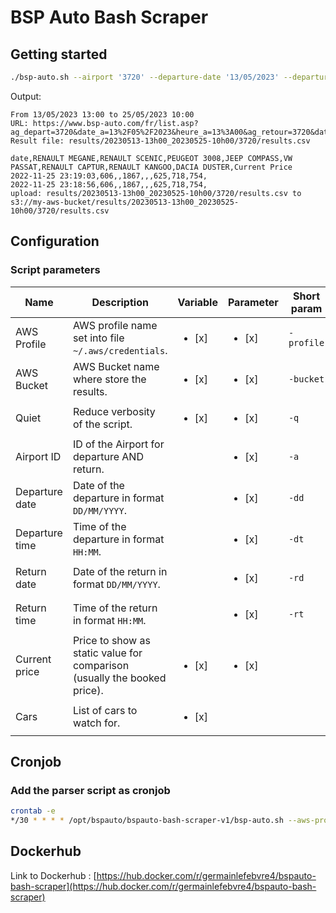 # BSP Auto Bash Scraper

## Getting started
```bash
./bsp-auto.sh --airport '3720' --departure-date '13/05/2023' --departure-time '13:00' --return-date '25/05/2023' --return-time '10:00'
```

Output:
```
From 13/05/2023 13:00 to 25/05/2023 10:00
URL: https://www.bsp-auto.com/fr/list.asp?ag_depart=3720&date_a=13%2F05%2F2023&heure_a=13%3A00&ag_retour=3720&date_d=25%2F05%2F2023&heure_d=10%3A00&chkage=1&age=25
Result file: results/20230513-13h00_20230525-10h00/3720/results.csv

date,RENAULT MEGANE,RENAULT SCENIC,PEUGEOT 3008,JEEP COMPASS,VW PASSAT,RENAULT CAPTUR,RENAULT KANGOO,DACIA DUSTER,Current Price
2022-11-25 23:19:03,606,,1867,,,625,718,754,
2022-11-25 23:18:56,606,,1867,,,625,718,754,
upload: results/20230513-13h00_20230525-10h00/3720/results.csv to s3://my-aws-bucket/results/20230513-13h00_20230525-10h00/3720/results.csv
```



## Configuration

### Script parameters

| Name           | Description                                                              | Variable               | Parameter              | Short param | Long param         | Default value    | Example                         |
|----------------|--------------------------------------------------------------------------|------------------------|------------------------|-------------|--------------------|------------------|---------------------------------|
| AWS Profile    | AWS profile name set into file `~/.aws/credentials`.                     | <ul><li>[x] </li></ul> | <ul><li>[x] </li></ul> | `-profile`  | `--aws-profile`    | `my_aws_profile` | `--aws-profile my_aws_profile`  |
| AWS Bucket     | AWS Bucket name where store the results.                                 | <ul><li>[x] </li></ul> | <ul><li>[x] </li></ul> | `-bucket`   | `--aws-bucket`     | `my-aws-bucket`  | `--aws-bucket my-aws-bucket`    |
| Quiet          | Reduce verbosity of the script.                                          | <ul><li>[x] </li></ul> | <ul><li>[x] </li></ul> | `-q`        | `--quiet`          | *None*           | `--quiet`                       |
| Airport ID     | ID of the Airport for departure AND return.                              |                        | <ul><li>[x] </li></ul> | `-a`        | `--airport`        | *None*           | `--airport '3720`               |
| Departure date | Date of the departure in format `DD/MM/YYYY`.                            |                        | <ul><li>[x] </li></ul> | `-dd`       | `--departure-date` | *None*           | `--departure-date '13/05/2023'` |
| Departure time | Time of the departure in format `HH:MM`.                                 |                        | <ul><li>[x] </li></ul> | `-dt`       | `--departure-time` | *None*           | `--departure-tome '13:00'`      |
| Return date    | Date of the return in format `DD/MM/YYYY`.                               |                        | <ul><li>[x] </li></ul> | `-rd`       | `--return-date`    | *None            | `--return-date '25/05/2023'`    |
| Return time    | Time of the return in format `HH:MM`.                                    |                        | <ul><li>[x] </li></ul> | `-rt`       | `--return-time`    | *None            | `--return-time '10:00'`         |
| Current price  | Price to show as static value for comparison (usually the booked price). | <ul><li>[x] </li></ul> | <ul><li>[x] </li></ul> |             |                    |                  |                                 |
| Cars           | List of cars to watch for.                                               | <ul><li>[x] </li></ul> |                        |             |                    |                  |                                 |


## Cronjob

### Add the parser script as cronjob

```bash
crontab -e
*/30 * * * * /opt/bspauto/bspauto-bash-scraper-v1/bsp-auto.sh --aws-profile my_aws_profile --aws-bucket bspauto-results --quiet --airport '3720' --departure-date '14/05/2023' --departure-time '13:30' --return-date '25/05/2023' --return-time '10:30' --current-price '575'
```

## Dockerhub

Link to Dockerhub : [https://hub.docker.com/r/germainlefebvre4/bspauto-bash-scraper](https://hub.docker.com/r/germainlefebvre4/bspauto-bash-scraper)
